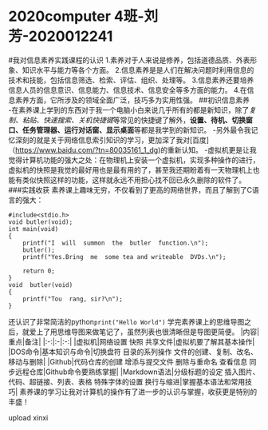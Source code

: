 # 2020computer  4班-刘芳-2020012241
#我对信息素养实践课程的认识 
1.素养对于人来说是修养，包括道德品质、外表形象、知识水平与能力等各个方面。
2.信息素养是是人们在解决问题时利用信息的技术和技能，包括信息筛选、检索、评估、组织、处理等。
3.信息素养还要培养信息人员的信息意识、信息能力、信息技术、信息安全等多方面的能力。
4.在信息素养方面，它所涉及的领域全面广泛，技巧多为实用性强。
##初识信息素养  
-在素养课上学到的东西对于我一个电脑小白来说几乎所有的都是新知识，除了*复制、粘贴、快速搜索、关机快捷键*等常见的快捷键了解外，**设置、待机、切换窗口、任务管理器、运行对话窗、显示桌面**等都是我学到的新知识。
-另外最令我记忆深刻的就是关于网络信息索引知识的学习，更加深了我对[百度]（https://www.baidu.com/?tn=80035161_1_dg)的重新认知。
-虚拟机更是让我觉得计算机功能的强大之处：在物理机上安装一个虚拟机，实现多种操作的进行，虚拟机的快照是我觉的最好用也是最有用的了，甚至我还期盼着有一天物理机上也能有类似快照这样的功能，这样就永远不用担心找不回已永久删除的软件了。
###实践收获
素养课上趣味无穷，不仅看到了更高的网络世界，而且了解到了C语言的强大：
```
#include<stdio.h>
void butler(void);
int main(void)
{
	printf("I  will  summon  the  butler  function.\n");
	butler();
	printf("Yes.Bring  me  some tea and writeable  DVDs.\n");

	return 0;
}
void  butler(void)
{
	printf("Tou  rang, sir?\n");
}
```
还认识了非常简洁的python`print("Hello World")`
学完素养课上的思维导图之后，就爱上了用思维导图来做笔记了，虽然列表也很清晰但是导图更简便。
|内容|重点|备注|
|:-:|:-|:-:|
|虚拟机|网络设置 快照 共享文件|虚拟机要了解其基本操作|
|DOS命令|基本知识与命令|切换盘符 目录的系列操作 文件的创建、复制、改名、移动与删除|
|Github|代码仓库的创建 增添与提交文件 删除与重命名 查看信息 同步远程仓库|Github命令要熟练掌握|
|Markdown语法|分级标题的设定 插入图片、代码、超链接、列表、表格 特殊字体的设置 换行与缩进|掌握基本语法和常用技巧|
素养课的学习让我对计算机的操作有了进一步的认识与掌握，收获更是特别的丰盛！

upload xinxi
